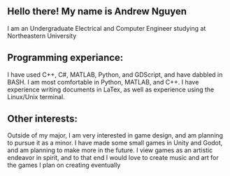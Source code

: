 ## Hello there! My name is Andrew Nguyen

I am an Undergraduate Electrical and Computer Engineer studying at Northeastern University

## Programming experiance:
I have used C++, C#, MATLAB, Python, and GDScript, and have dabbled in BASH.
I am most comfortable in Python, MATLAB, and C++.
I have experience writing documents in LaTex, as well as experience using the Linux/Unix terminal.

## Other interests:
Outside of my major, I am very interested in game design, and am planning to pursue it as a minor. 
I have made some small games in Unity and Godot, and am planning to make more in the future.
I view games as an artistic endeavor in spirit, and to that end I would love to create music and art for the games I plan on creating eventually
